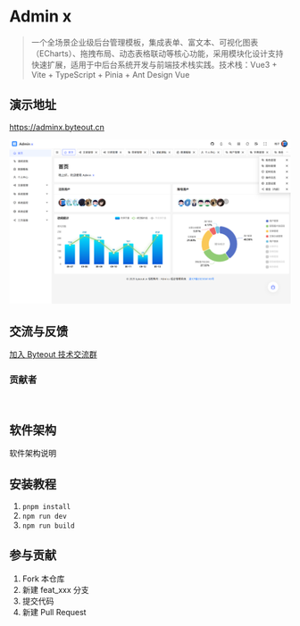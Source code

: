 # Admin x

> 一个全场景企业级后台管理模板，集成表单、富文本、可视化图表（ECharts）、拖拽布局、动态表格联动等核心功能，采用模块化设计支持快速扩展，适用于中后台系统开发与前端技术栈实践。技术栈：Vue3 + Vite + TypeScript + Pinia + Ant Design Vue

## 演示地址

https://adminx.byteout.cn

![dashboard.png](docs/dashboard.png)

## 交流与反馈

[加入 Byteout 技术交流群](https://qm.qq.com/q/KCSI9GMiE8)

### 贡献者

<a href="https://github.com/antfl/adminx-web/graphs/contributors" target="_blank">
  <img src="https://contrib.rocks/image?repo=antfl/adminx-web&columns=12" alt="">
</a>

## 软件架构

软件架构说明

## 安装教程

1. `pnpm install`
2. `npm run dev`
3. `npm run build`

## 参与贡献

1. Fork 本仓库
2. 新建 feat_xxx 分支
3. 提交代码
4. 新建 Pull Request
